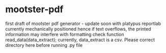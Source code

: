 # mootster-pdf
first draft of mootster pdf generator - update soon with platypus reportlab
currently mechanically positioned hence if text overflows, the printed information may interfere with formatting
check function read_data(data_extract); currently, data_extract is a csv. Please correct directory here before running .py file
